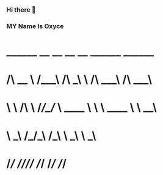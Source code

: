 ### Hi there 👋
### MY Name Is Oxyce
#  ______     __  __     __  __     ______     ______    
# /\  __ \   /\_\_\_\   /\ \_\ \   /\  ___\   /\  ___\   
# \ \ \/\ \  \/_/\_\/_  \ \____ \  \ \ \____  \ \  __\   
#  \ \_____\   /\_\/\_\  \/\_____\  \ \_____\  \ \_____\ 
#   \/_____/   \/_/\/_/   \/_____/   \/_____/   \/_____/ 
#                                                        

<!--
**Oxyce0/Oxyce0** is a ✨ _special_ ✨ repository because its `README.md` (this file) appears on your GitHub profile.

Here are some ideas to get you started:

- 🔭 I’m currently working on ...
- 🌱 I’m currently learning ...
- 👯 I’m looking to collaborate on ...
- 🤔 I’m looking for help with ...
- 💬 Ask me about ...
- 📫 How to reach me: ...
- 😄 Pronouns: ...
- ⚡ Fun fact: ...
-->
